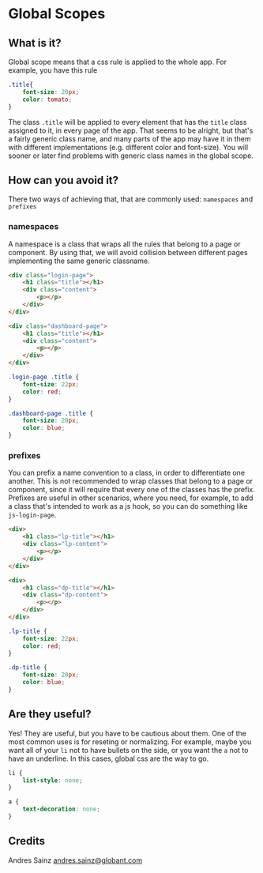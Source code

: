 # Global Scopes

## What is it?

Global scope means that a css rule is applied to the whole app. For example, you have this rule

```css
.title{
    font-size: 20px;
    color: tomato;
}
```

The class `.title` will be applied to every element that has the `title` class assigned to it, in every page of the app. That seems to be alright, but that's a fairly generic class name, and many parts of the app may have it in them with different implementations (e.g. different color and font-size). You will sooner or later find problems with generic class names in the global scope.

## How can you avoid it?

There two ways of achieving that, that are commonly used: `namespaces` and `prefixes`

### namespaces

A namespace is a class that wraps all the rules that belong to a page or component. By using that, we will avoid collision between different pages implementing the same generic classname.

```html
<div class="login-page">
    <h1 class="title"></h1>
    <div class="content">
        <p></p>
    </div>
</div>

<div class="dashboard-page">
    <h1 class="title"></h1>
    <div class="content">
        <p></p>
    </div>
</div>
```

```css
.login-page .title {
    font-size: 22px;
    color: red;
}

.dashboard-page .title {
    font-size: 20px;
    color: blue;
}
```

### prefixes

You can prefix a name convention to a class, in order to differentiate one another. This is not recommended to wrap classes that belong to a page or component, since it will require that every one of the classes has the prefix. Prefixes are useful in other scenarios, where you need, for example, to add a class that's intended to work as a js hook, so you can do something like `js-login-page`.

```html
<div>
    <h1 class="lp-title"></h1>
    <div class="lp-content">
        <p></p>
    </div>
</div>

<div>
    <h1 class="dp-title"></h1>
    <div class="dp-content">
        <p></p>
    </div>
</div>
```

```css
.lp-title {
    font-size: 22px;
    color: red;
}

.dp-title {
    font-size: 20px;
    color: blue;
}
```

## Are they useful?

Yes! They are useful, but you have to be cautious about them. One of the most common uses is for reseting or normalizing. For example, maybe you want all of your `li` not to have bullets on the side, or you want the `a` not to have an underline. In this cases, global css are the way to go.

```css
li {
    list-style: none;
}

a {
    text-decoration: none;  
}
```

## Credits

Andres Sainz <andres.sainz@globant.com>